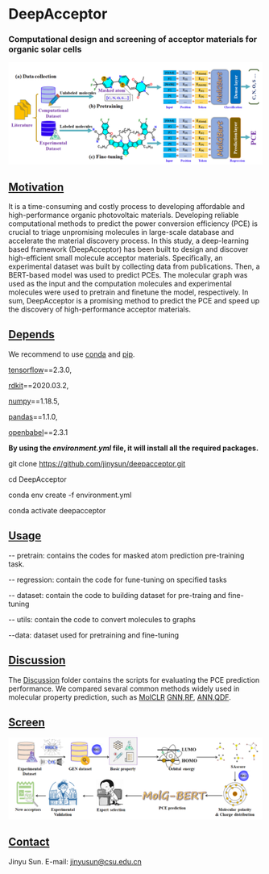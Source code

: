 # DeepAcceptor

### **Computational design and screening of acceptor materials for organic solar cells**

![workflow](workflow.jpg)

## <u>Motivation</u>

It is a time-consuming and costly process to developing affordable and high-performance organic photovoltaic materials. Developing reliable computational methods to predict the power conversion efficiency (PCE) is crucial to triage unpromising molecules in large-scale database and accelerate the material discovery process. In this study, a deep-learning based framework (DeepAcceptor) has been built to design and discover high-efficient small molecule acceptor materials. Specifically, an experimental dataset was built by collecting data from publications. Then, a BERT-based model was used to predict PCEs. The molecular graph was used as the input and the computation molecules and experimental molecules were used to pretrain and finetune the model, respectively. In sum, DeepAcceptor is a promising method to predict the PCE and speed up the discovery of high-performance acceptor materials.

## <u>Depends</u>

We recommend to use [conda](https://conda.io/docs/user-guide/install/download.html) and [pip](https://pypi.org/project/pip/).

[tensorflow](www.tensorflow.org)==2.3.0, 

[rdkit](https://rdkit.org/)==2020.03.2, 

[numpy](https://numpy.org/)==1.18.5, 

[pandas](http://pandas.pydata.org/)==1.1.0, 

[openbabel](http://openbabel.org/wiki/Main_Page)==2.3.1

**By using the *environment.yml* file, it will install all the required packages.**

git clone https://github.com/jinysun/deepacceptor.git

cd DeepAcceptor

conda env create -f environment.yml

conda activate deepacceptor

## <u>Usage</u>

-- pretrain:
    contains the codes for masked atom prediction pre-training task.
    
-- regression:
    contain the code for fune-tuning on specified tasks
    
-- dataset:
    contain the code to building dataset for pre-traing and fine-tuning 
    
-- utils:
    contain the code to convert molecules to graphs
    
 --data:
     dataset used for pretraining and fine-tuning 

## <u>Discussion</u> 

The [Discussion](https://github.com/JinYSun/Deepacceptor/tree/main/discussion) folder contains the scripts for evaluating the PCE prediction performance.  We compared sevaral common methods widely used in molecular property prediction, such as [MolCLR](https://github.com/JinYSun/DeepAcceptor/blob/main/discussion/MolCLR.py) [GNN](https://github.com/JinYSun/DeepAcceptor/blob/main/discussion/GNN.py),[RF](https://github.com/JinYSun/DeepAcceptor/blob/main/discussion/RF.py), [ANN](https://github.com/JinYSun/Deepacceptor/blob/main/discussion/ANN.py),[QDF](https://github.com/JinYSun/DeepAcceptor/blob/main/discussion/QDF.py).

## <u>Screen</u>

![screen](screen.jpg)

## <u>Contact</u>

Jinyu Sun. E-mail: [jinyusun@csu.edu.cn](mailto:jinyusun@csu.edu.cn)
